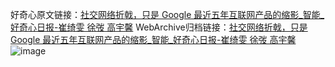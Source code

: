 好奇心原文链接：[社交网络折戟，只是 Google 最近五年互联网产品的缩影_智能_好奇心日报-崔绮雯 徐弢 高宇馨](https://www.qdaily.com/articles/7092.html)
WebArchive归档链接：[社交网络折戟，只是 Google 最近五年互联网产品的缩影_智能_好奇心日报-崔绮雯 徐弢 高宇馨](http://web.archive.org/web/20190623171728/https://www.qdaily.com/articles/7092.html)
![image](http://ww3.sinaimg.cn/large/007d5XDply1g3wbh2zx8dj30u085hx6p)